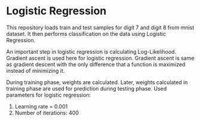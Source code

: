 # Logistic Regression
This repository loads train and test samples for digit 7 and digit 8 from mnist dataset. It then performs classification on the data using Logistic Regression.

An important step in logistic regression is calculating Log-Likelihood. Gradient ascent is used here for logistic regression. Gradient ascent is same as gradient descent with the only difference that a function is maximized instead of minimizing it.

During training phase, weights are calculated. Later, weights calculated in training phase are used for prediction during testing phase. Used parameters for logistic regression:
1. Learning rate = 0.001
2. Number of iterations: 400
